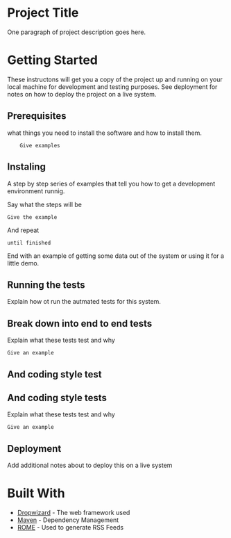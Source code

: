 #   Project Title
One paragraph of project description goes here.
#   Getting Started
        
These instructons will get you a copy of the project up and running on your local machine for development and testing purposes. See deployment for notes on how to deploy the project on a live system.

##  Prerequisites

what things you need to install the software and how to install them.

        Give examples

## Instaling

A step by step series of examples that tell you how to get a development environment runnig.

Say what the steps will be

    Give the example

And repeat

    until finished

End with an example of getting some data out of the system or using it for a little demo.

##  Running the tests

Explain how ot run the autmated tests for this system.

##  Break down into end to end tests

Explain what these tests test and why

    Give an example

## And coding style test
## And coding style tests

Explain what these tests test and why

    Give an example

##  Deployment

Add additional notes about to deploy this on a live system

# Built With

*   [Dropwizard](https:/www.google.com) - The web framework used
*   [Maven](www.google.com) - Dependency Management
*   [ROME](www.ggoole.com) - Used to generate RSS Feeds
